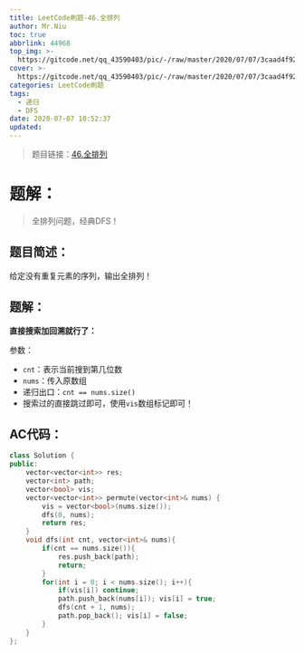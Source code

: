 ```yaml
---
title: LeetCode刷题-46.全排列
author: Mr.Niu
toc: true
abbrlink: 44968
top_img: >-
  https://gitcode.net/qq_43590403/pic/-/raw/master/2020/07/07/3caad4f9267a3ea550483630243e5b72.png
cover: >-
  https://gitcode.net/qq_43590403/pic/-/raw/master/2020/07/07/3caad4f9267a3ea550483630243e5b72.png
categories: LeetCode刷题
tags:
  - 递归
  - DFS
date: 2020-07-07 10:52:37
updated:
---
```




















> 题目链接：[46.全排列](https://leetcode-cn.com/problems/permutations/)



# 题解：



> 全排列问题，经典DFS！



## 题目简述：

给定没有重复元素的序列，输出全排列！

## 题解：

**直接搜索加回溯就行了：**

参数：

- `cnt`：表示当前搜到第几位数
- `nums`：传入原数组
- 递归出口：`cnt == nums.size()`
- 搜索过的直接跳过即可，使用`vis`数组标记即可！

## AC代码：



```c++
class Solution {
public:
    vector<vector<int>> res;
    vector<int> path;
    vector<bool> vis;
    vector<vector<int>> permute(vector<int>& nums) {
        vis = vector<bool>(nums.size());
        dfs(0, nums);
        return res;
    }
    void dfs(int cnt, vector<int>& nums){
        if(cnt == nums.size()){
            res.push_back(path);
            return;
        }
        for(int i = 0; i < nums.size(); i++){
            if(vis[i]) continue;
            path.push_back(nums[i]); vis[i] = true;
            dfs(cnt + 1, nums);
            path.pop_back(); vis[i] = false;
        }
    }
};
```



